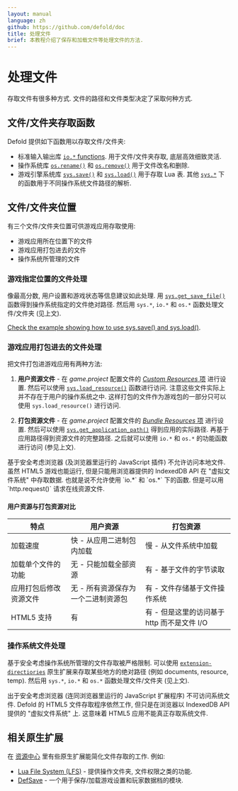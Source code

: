 ```yaml
---
layout: manual
language: zh
github: https://github.com/defold/doc
title: 处理文件
brief: 本教程介绍了保存和加载文件等处理文件的方法.
---
```


# 处理文件
存取文件有很多种方式. 文件的路径和文件类型决定了采取何种方式.

## 文件/文件夹存取函数
Defold 提供如下函数用以存取文件/文件夹:

* 标准输入输出库 [`io.*` functions](https://defold.com/ref/stable/io/). 用于文件/文件夹存取, 底层高效细致灵活.
* 操作系统库 [`os.rename()`](https://defold.com/ref/stable/os/#os.rename:oldname-newname) 和 [`os.remove()`](https://defold.com/ref/stable/os/#os.remove:filename) 用于文件改名和删除.
* 游戏引擎系统库 [`sys.save()`](https://defold.com/ref/stable/sys/#sys.save:filename-table) 和 [`sys.load()`](https://defold.com/ref/stable/sys/#sys.load:filename) 用于存取 Lua 表. 其他 [`sys.*`](https://defold.com/ref/stable/sys/) 下的函数用于不同操作系统文件路径的解析.

## 文件/文件夹位置
有三个文件/文件夹位置可供游戏应用存取使用:

* 游戏应用所在位置下的文件
* 游戏应用打包进去的文件
* 操作系统所管理的文件

### 游戏指定位置的文件处理
像最高分数, 用户设置和游戏状态等信息建议如此处理. 用 [`sys.get_save_file()`](https://defold.com/ref/stable/sys/#sys.get_save_file:application_id-file_name) 函数得到操作系统指定的文件绝对路径. 然后用 `sys.*`, `io.*` 和 `os.*` 函数处理文件/文件夹 (见上文).

[Check the example showing how to use sys.save() and sys.load()](/examples/file/sys_save_load/).

### 游戏应用打包进去的文件处理
把文件打包进游戏应用有两种方法:

1. **用户资源文件** - 在 *game.project* 配置文件的 [*Custom Resources* 项](https://defold.com/zh/manuals/project-settings/#custom-resources) 进行设置. 然后可以使用 [`sys.load_resource()`](https://defold.com/ref/sys/#sys.load_resource) 函数进行访问. 注意这些文件实际上并不存在于用户的操作系统之中. 这样打包的文件作为游戏包的一部分只可以使用 `sys.load_resource()` 进行访问.

2. **打包资源文件** - 在 *game.project* 配置文件的 [*Bundle Resources* 项](https://defold.com/zh/manuals/project-settings/#bundle-resources) 进行设置. 然后可以使用 [`sys.get_application_path()`](https://defold.com/ref/stable/sys/#sys.get_application_path:) 得到应用的实际路径. 再基于应用路径得到资源文件的完整路径. 之后就可以使用 `io.*` 和 `os.*` 的功能函数进行访问 (参见上文).

 <div class='sidenote' markdown='1'>
 基于安全考虑浏览器 (及浏览器里运行的 JavaScript 插件) 不允许访问本地文件. 虽然 HTML5 游戏也能运行, 但是只能用浏览器提供的 IndexedDB API 在 "虚拟文件系统" 中存取数据. 也就是说不允许使用 `io.*` 和 `os.*` 下的函数. 但是可以用 `http.request()` 请求在线资源文件.
 </div>


#### 用户资源与打包资源对比

| 特点              | 用户资源                          | 打包资源                              |
|-----------------------------|-------------------------------------------|------------------------------------------------|
| 加载速度               | 快 - 从应用二进制包内加载 | 慢 - 从文件系统中加载          |
| 加载单个文件的功能          | 无 - 只能加载全部资源                    | 有 - 基于文件的字节读取           |
| 应用打包后修改资源文件 | 无 - 所有资源保存为一个二进制资源包 | 有 - 文件存储基于文件操作系统    |
| HTML5 支持               | 有                                       | 有 - 但是这里的访问基于 http 而不是文件 I/O |


### 操作系统文件处理
基于安全考虑操作系统所管理的文件存取被严格限制. 可以使用 [`extension-directiories`](https://defold.com/assets/extensiondirectories/) 原生扩展来存取某些地方的绝对路径 (例如 documents, resource, temp). 然后用 `sys.*`, `io.*` 和 `os.*` 函数处理文件/文件夹 (见上文).

<div class='sidenote' markdown='1'>
出于安全考虑浏览器 (连同浏览器里运行的 JavaScript 扩展程序) 不可访问系统文件. Defold 的 HTML5 文件存取程序依然工作, 但只是在浏览器以 IndexedDB API 提供的 "虚拟文件系统" 上. 这意味着 HTML5 应用不能真正存取系统文件.
</div>

## 相关原生扩展
在 [资源中心](https://defold.com/assets/) 里有些原生扩展能简化文件存取的工作. 例如:

* [Lua File System (LFS)](https://defold.com/assets/luafilesystemlfs/) - 提供操作文件夹, 文件权限之类的功能.
* [DefSave](https://defold.com/assets/defsave/) - 一个用于保存/加载游戏设置和玩家数据档的模块.
